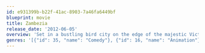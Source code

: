 ```yaml
---
id: e931399b-b22f-41ac-8903-7a46fa6449bf
blueprint: movie
title: Zambezia
release_date: '2012-06-05'
overview: 'Set in a bustling bird city on the edge of the majestic Victoria Falls, "Zambezia" is the story of Kai - a naïve, but high-spirited young falcon who travels to the bird city of "Zambezia" where he discovers the truth about his origins and, in defending the city, learns how to be part of a community'
genres: '[{"id": 35, "name": "Comedy"}, {"id": 16, "name": "Animation"}, {"id": 12, "name": "Adventure"}, {"id": 10751, "name": "Family"}]'
---
```

